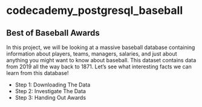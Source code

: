 # codecademy_postgresql_baseball

## Best of Baseball Awards
In this project, we will be looking at a massive baseball database containing information about players, teams, managers, salaries, and just about anything you might want to know about baseball. This dataset contains data from 2019 all the way back to 1871. Let’s see what interesting facts we can learn from this database!
* Step 1: Downloading The Data
* Step 2: Investigate The Data
* Step 3: Handing Out Awards
